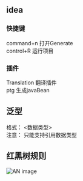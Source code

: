 ## idea
### 快捷键 
command+n 打开Generate  
control+R 运行项目
### 插件
 Translation 翻译插件  
 ptg 生成javaBean

## 泛型
格式： <数据类型>  
注意： 只能支持引用数据类型

## 红黑树规则

![AN image](/img.png)


